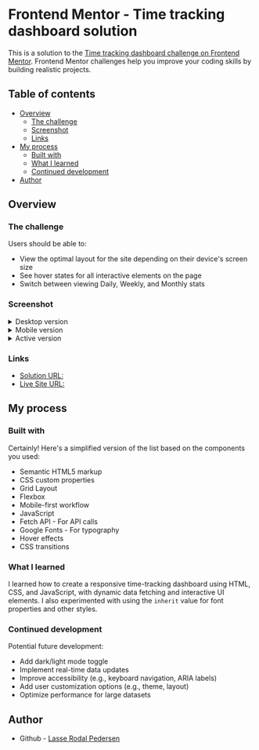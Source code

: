 # Frontend Mentor - Time tracking dashboard solution

This is a solution to the [Time tracking dashboard challenge on Frontend Mentor](https://www.frontendmentor.io/challenges/time-tracking-dashboard-UIQ7167Jw). Frontend Mentor challenges help you improve your coding skills by building realistic projects. 

## Table of contents

- [Overview](#overview)
  - [The challenge](#the-challenge)
  - [Screenshot](#screenshot)
  - [Links](#links)
- [My process](#my-process)
  - [Built with](#built-with)
  - [What I learned](#what-i-learned)
  - [Continued development](#Continued-development)
- [Author](#author)

## Overview

### The challenge

Users should be able to:

- View the optimal layout for the site depending on their device's screen size
- See hover states for all interactive elements on the page
- Switch between viewing Daily, Weekly, and Monthly stats

### Screenshot

<details>
  <summary>Desktop version</summary>
  <img src="./media/screenshots/desktop_view.png" alt="Desktop version" width="600"/>
</details>

<details>
  <summary>Mobile version</summary>
  <img src="./media/screenshots/mobile_view.png" alt="Mobile version" width="300"/>
</details>

<details>
  <summary>Active version</summary>
  <img src="./media/screenshots/active_view.png" alt="Active version" width="300"/>
</details>

### Links

- [Solution URL:](https://github.com/Lasse-Rodal/advice-generator-app)
- [Live Site URL:](https://lasse-rodal.github.io/advice-generator-app/)

## My process

### Built with

Certainly! Here's a simplified version of the list based on the components you used:

- Semantic HTML5 markup
- CSS custom properties
- Grid Layout
- Flexbox
- Mobile-first workflow
- JavaScript
- Fetch API - For API calls
- Google Fonts - For typography
- Hover effects
- CSS transitions

### What I learned

I learned how to create a responsive time-tracking dashboard using HTML, CSS, and JavaScript, with dynamic data fetching and interactive UI elements. I also experimented with using the `inherit` value for font properties and other styles.

### Continued development

Potential future development:

- Add dark/light mode toggle
- Implement real-time data updates
- Improve accessibility (e.g., keyboard navigation, ARIA labels)
- Add user customization options (e.g., theme, layout)
- Optimize performance for large datasets

## Author

- Github - [Lasse Rodal Pedersen](https://github.com/Lasse-Rodal)
